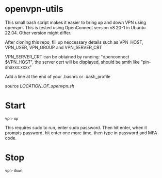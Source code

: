 # openvpn-utils
This small bash script makes it easier to bring up and down VPN using openvpn.
This is tested using OpenConnect version v8.20-1 in Ubuntu 22.04. Other version might differ.


After cloning this repo, fill up neccessary details such as VPN_HOST, VPN_USER, VPN_GROUP and VPN_SERVER_CRT

VPN_SERVER_CRT can be obtained by running: "openconnect $VPN_HOST", the server cert will be displayed, should be smth like "pin-shaxxx:xxxx"

Add a line at the end of your .bashrc or .bash_profile

source _LOCATION_OF_openvpn.sh_


# Start

`vpn-up`

This requires sudo to run, enter sudo password. Then hit enter, when it prompts password, hit enter one more time, then type in password and MFA code.

# Stop
`vpn-down`
